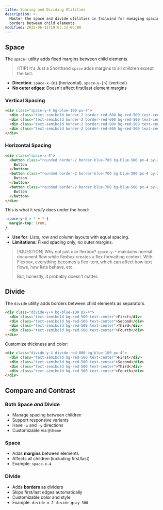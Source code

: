 ```yaml
---
title: Spacing and Dividing Utilities
description: >-
  Master the space and divide utilities in Tailwind for managing spacing and
  borders between child elements
modified: 2025-06-11T19:05:33-06:00
---
```


## Space

The `space-` utility adds fixed margins between child elements.

> [!TIP] It's Just a Shorthand
> `space` adds margins to all children except the last.

- **Direction**: `space-x-{n}` (horizontal), `space-y-{n}` (vertical)
- **No outer edges**: Doesn't affect first/last element margins

### Vertical Spacing

```html tailwind
<div class="space-y-4 bg-blue-100 px-4">
  <div class="text-semibold border-2 border-red-600 bg-red-500 text-center">First</div>
  <div class="text-semibold border-2 border-red-600 bg-red-500 text-center">Second</div>
  <div class="text-semibold border-2 border-red-600 bg-red-500 text-center">Third</div>
  <div class="text-semibold border-2 border-red-600 bg-red-500 text-center">Fourth</div>
</div>
```

### Horizontal Spacing

```html tailwind
<div class="space-x-8">
  <button class="rounded border-2 border-blue-700 bg-blue-500 px-4 py-2 text-white shadow-md">
    Button
  </button>
  <button class="rounded border-2 border-blue-700 bg-blue-500 px-4 py-2 text-white shadow-md">
    Button
  </button>
  <button class="rounded border-2 border-blue-700 bg-blue-500 px-4 py-2 text-white shadow-md">
    Button
  </button>
</div>
```

This is what it _really_ does under the hood:

```css
.space-y-4 > * + * {
  margin-top: 1rem;
}
```

- **Use for:** Lists, row and column layouts with equal spacing.
- **Limitations:** Fixed spacing only, no outer margins.

> [!QUESTION] Why not just use flexbox?
> `space-y-*` maintains normal document flow while flexbox creates a flex formatting context. With Flexbox, everything becomes a flex item, which can affect how text flows, how lists behave, etc.
>
> But, honestly, it probably doesn't matter.

## Divide

The `divide` utility adds borders between child elements as separators.

```html tailwind
<div class="divide-y-4 bg-blue-100 px-4">
  <div class="text-semibold bg-red-500 text-center">First</div>
  <div class="text-semibold bg-red-500 text-center">Second</div>
  <div class="text-semibold bg-red-500 text-center">Third</div>
  <div class="text-semibold bg-red-500 text-center">Fourth</div>
</div>
```

Customize thickness and color:

```html tailwind
<div class="divide-y-4 divide-red-800 bg-blue-100 px-4">
  <div class="text-semibold bg-red-500 text-center">First</div>
  <div class="text-semibold bg-red-500 text-center">Second</div>
  <div class="text-semibold bg-red-500 text-center">Third</div>
  <div class="text-semibold bg-red-500 text-center">Fourth</div>
</div>
```

## Compare and Contrast

### Both Space _and_ Divide

- Manage spacing between children
- Support responsive variants
- Have `-x` and `-y` directions
- Customizable via `@theme`

### Space

- Adds **margins** between elements
- Affects all children (including first/last)
- Example: `space-x-4`

### Divide

- Adds **borders** as dividers
- Skips first/last edges automatically
- Customizable color and style
- Example: `divide-x-2 divide-gray-300`

